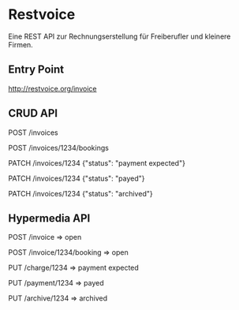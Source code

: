 # Restvoice

Eine REST API zur Rechnungserstellung für Freiberufler und kleinere Firmen.

## Entry Point

http://restvoice.org/invoice

## CRUD API

POST /invoices

POST /invoices/1234/bookings

PATCH /invoices/1234 {"status": "payment expected"}

PATCH /invoices/1234 {"status": "payed"}

PATCH /invoices/1234 {"status": "archived"}

## Hypermedia API

POST    /invoice               => open

POST    /invoice/1234/booking  => open

PUT     /charge/1234           => payment expected

PUT     /payment/1234          => payed

PUT     /archive/1234          => archived







